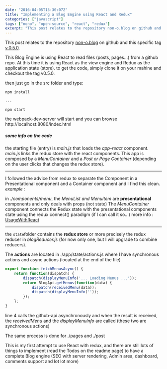 ```yaml
---
date: "2016-04-05T15:30:07Z"
title: "Implementing a Blog Engine using React and Redux"
categories: ["javascript"]
tags: ["nono", "open-source", "react", "redux"]
excerpt: "This post relates to the repository non-o.blog on github and this specific tag v.0.5.0.This Blog En..."
---
```


This post relates to the repository [non-o.blog](https://github.com/non-o/nono-blog) on github and this specific tag [v.0.5.0](https://github.com/non-o/nono-blog/releases/tag/v0.5.0).

This Blog Engine is using React to read files (posts, pages...) from a github repo. At this time it is using React as the view engine and Redux as the application state (store). to get the code, simply clone it on your mahine and checkout the tag v0.5.0.

then just go in the src folder and type:

```text
npm install

...

npm start

```

the webpack-dev-server will start and you can browse http://localhost:8080/index.html

##### some info on the code

the starting file (entry) is _main.js_ that loads the _app-react_ component. _main.js_ links the redux store with the react components.
This app is composed by a _MenuContainer_ and a _Post or Page Container_ (depending on the user clicks that changes the redux store).

* * *

I followed the advice from redux to separate the Component in a Presentational component and a Container component and I find this clean.
_example :_

in _./components/menu_, the _MenuList and MenuItem_ are **presentational** components and only deals with props (not state) The _MenuContainer_ component connects the Redux state with the presentational components state using the redux connect() paradigm (if I can call it so...)
more info : [UsageWithReact](http://redux.js.org/docs/basics/UsageWithReact.html)

* * *

the `state`folder contains the **redux store** or more precisely the redux reducer in _blogReducer.js_ (for now only one, but I will upgrade to combine reducers).

The **actions** are located in ./app/state/actions.js where I have synchronous actions and async actions (located at the end of the file)

```javascript
export function fetchMenusAsync() {
    return function(dispatch) {
        dispatch(displayMenuInfo('... Loading Menus ...'));
        return BlogApi.getMenus(function(data) {
            dispatch(receivedMenu(data));
            dispatch(displayMenuInfo(''));
        });
    };
}
```

line 4 calls the github-api asynchronously and when the result is received, the _receivedMenu_ and the _displayMenuInfo_ are called (these two are synchronous actions)

The same process is done for ./pages and ./post

This is my first attempt to use React with redux, and there are still lots of things to implement (read the Todos on the readme page) to have a complete Blog engine (SEO with server rendering, Admin area, dashboard, comments support and lot lot more)